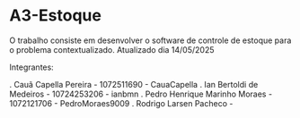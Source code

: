 # A3-Estoque
O trabalho consiste em desenvolver o software de controle de estoque para o problema contextualizado.
Atualizado dia 14/05/2025

Integrantes:

. Cauã Capella Pereira - 1072511690 - CauaCapella
. Ian Bertoldi de Medeiros - 10724253206 - ianbmn
. Pedro Henrique Marinho Moraes - 1072121706 - PedroMoraes9009
. Rodrigo Larsen Pacheco - 
